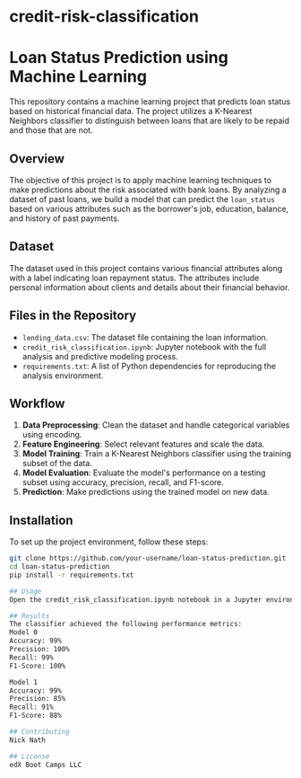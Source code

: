 # credit-risk-classification
# Loan Status Prediction using Machine Learning

This repository contains a machine learning project that predicts loan status based on historical financial data. The project utilizes a K-Nearest Neighbors classifier to distinguish between loans that are likely to be repaid and those that are not.

## Overview

The objective of this project is to apply machine learning techniques to make predictions about the risk associated with bank loans. By analyzing a dataset of past loans, we build a model that can predict the `loan_status` based on various attributes such as the borrower's job, education, balance, and history of past payments.

## Dataset

The dataset used in this project contains various financial attributes along with a label indicating loan repayment status. The attributes include personal information about clients and details about their financial behavior.

## Files in the Repository

- `lending_data.csv`: The dataset file containing the loan information.
- `credit_risk_classification.ipynb`: Jupyter notebook with the full analysis and predictive modeling process.
- `requirements.txt`: A list of Python dependencies for reproducing the analysis environment.

## Workflow

1. **Data Preprocessing**: Clean the dataset and handle categorical variables using encoding.
2. **Feature Engineering**: Select relevant features and scale the data.
3. **Model Training**: Train a K-Nearest Neighbors classifier using the training subset of the data.
4. **Model Evaluation**: Evaluate the model's performance on a testing subset using accuracy, precision, recall, and F1-score.
5. **Prediction**: Make predictions using the trained model on new data.

## Installation

To set up the project environment, follow these steps:

```bash
git clone https://github.com/your-username/loan-status-prediction.git
cd loan-status-prediction
pip install -r requirements.txt

## Usage
Open the credit_risk_classification.ipynb notebook in a Jupyter environment to view the analysis and prediction process. Run all the cells to train the model and make predictions.

## Results
The classifier achieved the following performance metrics:
Model 0
Accuracy: 99%
Precision: 100%
Recall: 99%
F1-Score: 100% 

Model 1
Accuracy: 99%
Precision: 85%
Recall: 91%
F1-Score: 88%

## Contributing
Nick Nath

## License
edX Boot Camps LLC


